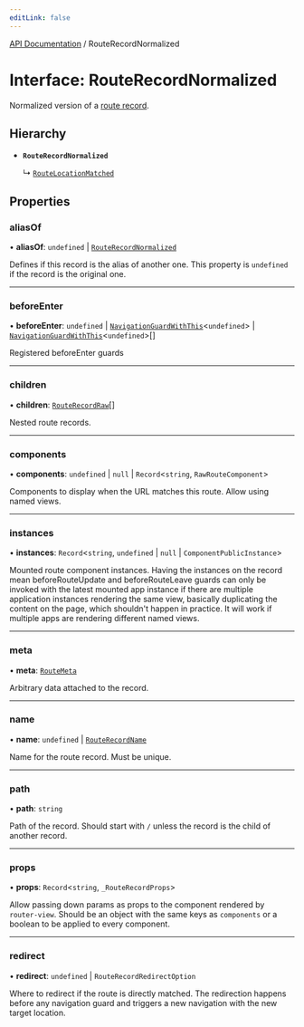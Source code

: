 ```yaml
---
editLink: false
---
```


[API Documentation](../index.md) / RouteRecordNormalized

# Interface: RouteRecordNormalized

Normalized version of a [route record](../index.md#RouteRecord).

## Hierarchy

- **`RouteRecordNormalized`**

  ↳ [`RouteLocationMatched`](RouteLocationMatched.md)

## Properties

### aliasOf

• **aliasOf**: `undefined` \| [`RouteRecordNormalized`](RouteRecordNormalized.md)

Defines if this record is the alias of another one. This property is
`undefined` if the record is the original one.

___

### beforeEnter

• **beforeEnter**: `undefined` \| [`NavigationGuardWithThis`](NavigationGuardWithThis.md)\<`undefined`\> \| [`NavigationGuardWithThis`](NavigationGuardWithThis.md)\<`undefined`\>[]

Registered beforeEnter guards

___

### children

• **children**: [`RouteRecordRaw`](../index.md#RouteRecordRaw)[]

Nested route records.

___

### components

• **components**: `undefined` \| ``null`` \| `Record`\<`string`, `RawRouteComponent`\>

Components to display when the URL matches this route. Allow using named views.

___

### instances

• **instances**: `Record`\<`string`, `undefined` \| ``null`` \| `ComponentPublicInstance`\>

Mounted route component instances.
Having the instances on the record mean beforeRouteUpdate and
beforeRouteLeave guards can only be invoked with the latest mounted app
instance if there are multiple application instances rendering the same
view, basically duplicating the content on the page, which shouldn't happen
in practice. It will work if multiple apps are rendering different named
views.

___

### meta

• **meta**: [`RouteMeta`](RouteMeta.md)

Arbitrary data attached to the record.

___

### name

• **name**: `undefined` \| [`RouteRecordName`](../index.md#RouteRecordName)

Name for the route record. Must be unique.

___

### path

• **path**: `string`

Path of the record. Should start with `/` unless the record is the child of
another record.

___

### props

• **props**: `Record`\<`string`, `_RouteRecordProps`\>

Allow passing down params as props to the component rendered by
`router-view`. Should be an object with the same keys as `components` or a
boolean to be applied to every component.

___

### redirect

• **redirect**: `undefined` \| `RouteRecordRedirectOption`

Where to redirect if the route is directly matched. The redirection happens
before any navigation guard and triggers a new navigation with the new
target location.
